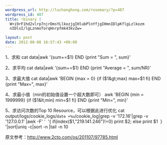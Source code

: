 ```yaml
--- 
wordpress_url: http://luchanghong.com/rosemary/?p=487
wordpress_id: 487
title: !binary |
  W+i9rF1hd2vlrp7njrDmsYLlkozjgIHlubPlnYfjgIHmnIDlpKflgLzlkozm
  nIDlsI/lgLznmoTorqHnrpfmk43kvZw=

layout: post
date: 2012-08-08 16:57:43 +08:00
---
```

1、求和
cat data|awk '{sum+=$1} END {print "Sum = ", sum}'

2、求平均
cat data|awk '{sum+=$1} END {print "Average = ", sum/NR}'

3、求最大值
cat data|awk 'BEGIN {max = 0} {if ($1&gt;max) max=$1 fi} END {print "Max=", max}'

4、求最小值（min的初始值设置一个超大数即可）
awk 'BEGIN {min = 1999999} {if ($1&lt;min) min=$1 fi} END {print "Min=", min}'

5、求访问次数的Top 10 Resource，可以根据此进行优化
cat output/logs/cookie_logs/`date +%u`/cookie_log|grep -v '172.16'|grep -v '127.0.0.1' |awk -F' '  '{ if(index($1,"219.141.246")!=0) print $2; else print $1  } '|sort|uniq -c|sort -n |tail -n 10

原文参考：http://www.2cto.com/os/201107/97785.html
